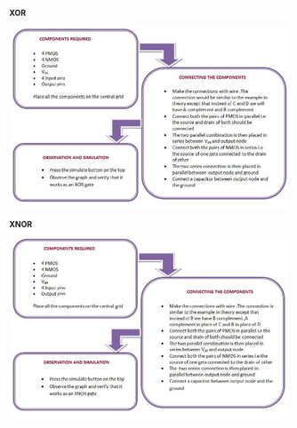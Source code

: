 **XOR**

<img src="images/xor_procedure.jpg">
         
                         




                                  
 **XNOR** 
 
 <img src="images/xnor_procedure.jpg">
